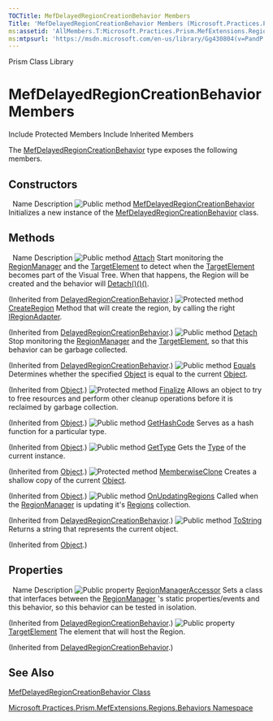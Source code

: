 ```yaml
---
TOCTitle: MefDelayedRegionCreationBehavior Members
Title: 'MefDelayedRegionCreationBehavior Members (Microsoft.Practices.Prism.MefExtensions.Regions.Behaviors)'
ms:assetid: 'AllMembers.T:Microsoft.Practices.Prism.MefExtensions.Regions.Behaviors.MefDelayedRegionCreationBehavior'
ms:mtpsurl: 'https://msdn.microsoft.com/en-us/library/Gg430804(v=PandP.50)'
---
```


Prism Class Library

MefDelayedRegionCreationBehavior Members
========================================

Include Protected Members
Include Inherited Members

The [MefDelayedRegionCreationBehavior](https://msdn.microsoft.com/t:microsoft.practices.prism.mefextensions.regions.behaviors.mefdelayedregioncreationbehavior) type exposes the following members.

Constructors
------------

<span id="constructorTableToggle"></span>
 
Name
Description
![](https://msdn.microsoft.com/en-us/Gg430804.pubmethod(en-us,PandP.50).gif "Public method")
[MefDelayedRegionCreationBehavior](https://msdn.microsoft.com/m:microsoft.practices.prism.mefextensions.regions.behaviors.mefdelayedregioncreationbehavior.)
Initializes a new instance of the [MefDelayedRegionCreationBehavior](https://msdn.microsoft.com/t:microsoft.practices.prism.mefextensions.regions.behaviors.mefdelayedregioncreationbehavior) class.

Methods
-------

<span id="methodTableToggle"></span>
 
Name
Description
![](https://msdn.microsoft.com/en-us/Gg430804.pubmethod(en-us,PandP.50).gif "Public method")
[Attach](https://msdn.microsoft.com/m:microsoft.practices.prism.regions.behaviors.delayedregioncreationbehavior.attach)
Start monitoring the [RegionManager](https://msdn.microsoft.com/t:microsoft.practices.prism.regions.regionmanager) and the [TargetElement](https://msdn.microsoft.com/p:microsoft.practices.prism.regions.behaviors.delayedregioncreationbehavior.targetelement) to detect when the [TargetElement](https://msdn.microsoft.com/p:microsoft.practices.prism.regions.behaviors.delayedregioncreationbehavior.targetelement) becomes part of the Visual Tree. When that happens, the Region will be created and the behavior will [Detach()()()](https://msdn.microsoft.com/m:microsoft.practices.prism.regions.behaviors.delayedregioncreationbehavior.detach).

(Inherited from [DelayedRegionCreationBehavior](https://msdn.microsoft.com/t:microsoft.practices.prism.regions.behaviors.delayedregioncreationbehavior).)
![](https://msdn.microsoft.com/en-us/Gg430804.protmethod(en-us,PandP.50).gif "Protected method")
[CreateRegion](https://msdn.microsoft.com/m:microsoft.practices.prism.regions.behaviors.delayedregioncreationbehavior.createregion(system.windows.dependencyobject%2csystem.string))
Method that will create the region, by calling the right [IRegionAdapter](https://msdn.microsoft.com/t:microsoft.practices.prism.regions.iregionadapter).

(Inherited from [DelayedRegionCreationBehavior](https://msdn.microsoft.com/t:microsoft.practices.prism.regions.behaviors.delayedregioncreationbehavior).)
![](https://msdn.microsoft.com/en-us/Gg430804.pubmethod(en-us,PandP.50).gif "Public method")
[Detach](https://msdn.microsoft.com/m:microsoft.practices.prism.regions.behaviors.delayedregioncreationbehavior.detach)
Stop monitoring the [RegionManager](https://msdn.microsoft.com/t:microsoft.practices.prism.regions.regionmanager) and the [TargetElement](https://msdn.microsoft.com/p:microsoft.practices.prism.regions.behaviors.delayedregioncreationbehavior.targetelement), so that this behavior can be garbage collected.

(Inherited from [DelayedRegionCreationBehavior](https://msdn.microsoft.com/t:microsoft.practices.prism.regions.behaviors.delayedregioncreationbehavior).)
![](https://msdn.microsoft.com/en-us/Gg430804.pubmethod(en-us,PandP.50).gif "Public method")
[Equals](http://msdn2.microsoft.com/en-us/library/bsc2ak47)
Determines whether the specified [Object](http://msdn2.microsoft.com/en-us/library/e5kfa45b) is equal to the current [Object](http://msdn2.microsoft.com/en-us/library/e5kfa45b).

(Inherited from [Object](http://msdn2.microsoft.com/en-us/library/e5kfa45b).)
![](https://msdn.microsoft.com/en-us/Gg430804.protmethod(en-us,PandP.50).gif "Protected method")
[Finalize](http://msdn2.microsoft.com/en-us/library/4k87zsw7)
Allows an object to try to free resources and perform other cleanup operations before it is reclaimed by garbage collection.

(Inherited from [Object](http://msdn2.microsoft.com/en-us/library/e5kfa45b).)
![](https://msdn.microsoft.com/en-us/Gg430804.pubmethod(en-us,PandP.50).gif "Public method")
[GetHashCode](http://msdn2.microsoft.com/en-us/library/zdee4b3y)
Serves as a hash function for a particular type.

(Inherited from [Object](http://msdn2.microsoft.com/en-us/library/e5kfa45b).)
![](https://msdn.microsoft.com/en-us/Gg430804.pubmethod(en-us,PandP.50).gif "Public method")
[GetType](http://msdn2.microsoft.com/en-us/library/dfwy45w9)
Gets the [Type](http://msdn2.microsoft.com/en-us/library/42892f65) of the current instance.

(Inherited from [Object](http://msdn2.microsoft.com/en-us/library/e5kfa45b).)
![](https://msdn.microsoft.com/en-us/Gg430804.protmethod(en-us,PandP.50).gif "Protected method")
[MemberwiseClone](http://msdn2.microsoft.com/en-us/library/57ctke0a)
Creates a shallow copy of the current [Object](http://msdn2.microsoft.com/en-us/library/e5kfa45b).

(Inherited from [Object](http://msdn2.microsoft.com/en-us/library/e5kfa45b).)
![](https://msdn.microsoft.com/en-us/Gg430804.pubmethod(en-us,PandP.50).gif "Public method")
[OnUpdatingRegions](https://msdn.microsoft.com/m:microsoft.practices.prism.regions.behaviors.delayedregioncreationbehavior.onupdatingregions(system.object%2csystem.eventargs))
Called when the [RegionManager](https://msdn.microsoft.com/t:microsoft.practices.prism.regions.regionmanager) is updating it's [Regions](https://msdn.microsoft.com/p:microsoft.practices.prism.regions.regionmanager.regions) collection.

(Inherited from [DelayedRegionCreationBehavior](https://msdn.microsoft.com/t:microsoft.practices.prism.regions.behaviors.delayedregioncreationbehavior).)
![](https://msdn.microsoft.com/en-us/Gg430804.pubmethod(en-us,PandP.50).gif "Public method")
[ToString](http://msdn2.microsoft.com/en-us/library/7bxwbwt2)
Returns a string that represents the current object.

(Inherited from [Object](http://msdn2.microsoft.com/en-us/library/e5kfa45b).)

Properties
----------

<span id="propertyTableToggle"></span>
 
Name
Description
![](https://msdn.microsoft.com/en-us/Gg430804.pubproperty(en-us,PandP.50).gif "Public property")
[RegionManagerAccessor](https://msdn.microsoft.com/p:microsoft.practices.prism.regions.behaviors.delayedregioncreationbehavior.regionmanageraccessor)
Sets a class that interfaces between the [RegionManager](https://msdn.microsoft.com/t:microsoft.practices.prism.regions.regionmanager) 's static properties/events and this behavior, so this behavior can be tested in isolation.

(Inherited from [DelayedRegionCreationBehavior](https://msdn.microsoft.com/t:microsoft.practices.prism.regions.behaviors.delayedregioncreationbehavior).)
![](https://msdn.microsoft.com/en-us/Gg430804.pubproperty(en-us,PandP.50).gif "Public property")
[TargetElement](https://msdn.microsoft.com/p:microsoft.practices.prism.regions.behaviors.delayedregioncreationbehavior.targetelement)
The element that will host the Region.

(Inherited from [DelayedRegionCreationBehavior](https://msdn.microsoft.com/t:microsoft.practices.prism.regions.behaviors.delayedregioncreationbehavior).)

See Also
--------

<span id="seeAlsoToggle"></span>
[MefDelayedRegionCreationBehavior Class](https://msdn.microsoft.com/t:microsoft.practices.prism.mefextensions.regions.behaviors.mefdelayedregioncreationbehavior)

[Microsoft.Practices.Prism.MefExtensions.Regions.Behaviors Namespace](https://msdn.microsoft.com/n:microsoft.practices.prism.mefextensions.regions.behaviors)
